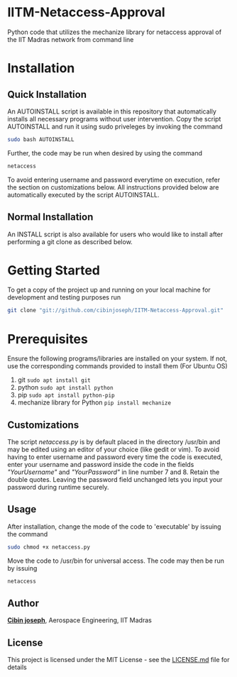 # IITM-Netaccess-Approval
Python code that utilizes the mechanize library for netaccess approval of the IIT Madras network from command line

# Installation
## Quick Installation
An AUTOINSTALL script is available in this repository that automatically installs all necessary programs without user intervention. Copy the script AUTOINSTALL and run it using sudo priveleges by invoking the command
```sh
sudo bash AUTOINSTALL
```
Further, the code may be run when desired by using the command 
```sh
netaccess
```
To avoid entering username and password everytime on execution, refer the section on customizations below.
All instructions provided below are automatically executed by the script AUTOINSTALL.

## Normal Installation
An INSTALL script is also available for users who would like to install after performing a git clone as described below.

# Getting Started
To get a copy of the project up and running on your local machine for development and testing purposes run
```sh
git clone "git://github.com/cibinjoseph/IITM-Netaccess-Approval.git"
```

# Prerequisites
Ensure the following programs/libraries are installed on your system. If not, use the corresponding commands provided to install them (For Ubuntu OS) 
1. git `sudo apt install git`
2. python `sudo apt install python`
3. pip `sudo apt install python-pip`
4. mechanize library for Python `pip install mechanize`

## Customizations
The script *netaccess.py* is by default placed in the directory /usr/bin and may be edited using an editor of your choice (like gedit or vim).
To avoid having to enter username and password every time the code is executed, enter your username and password inside the code in the fields *"YourUsername"* and *"YourPassword"* in line number 7 and 8. Retain the double quotes. Leaving the password field unchanged lets you input your password during runtime securely.

## Usage
After installation, change the mode of the code to 'executable' by issuing the command
```sh
sudo chmod +x netaccess.py
```

Move the code to /usr/bin for universal access. The code may then be run by issuing
```sh
netaccess
```

## Author
[**Cibin joseph**](https://github.com/cibinjoseph/), Aerospace Engineering, IIT Madras

## License
This project is licensed under the MIT License - see the [LICENSE.md](LICENSE.md) file for details
